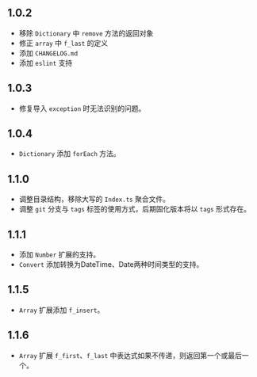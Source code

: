 ## 1.0.2
* 移除 `Dictionary` 中 `remove` 方法的返回对象
* 修正 `array` 中 `f_last` 的定义
* 添加 `CHANGELOG.md`
* 添加 `eslint` 支持

## 1.0.3
* 修复导入 `exception` 时无法识别的问题。

## 1.0.4
* `Dictionary` 添加 `forEach` 方法。

## 1.1.0
* 调整目录结构，移除大写的 `Index.ts` 聚合文件。
* 调整 `git` 分支与 `tags` 标签的使用方式，后期固化版本将以 `tags` 形式存在。

## 1.1.1
* 添加 `Number` 扩展的支持。
* `Convert` 添加转换为DateTime、Date两种时间类型的支持。

## 1.1.5
* `Array` 扩展添加 `f_insert`。

## 1.1.6
* `Array` 扩展 `f_first`、`f_last` 中表达式如果不传递，则返回第一个或最后一个。